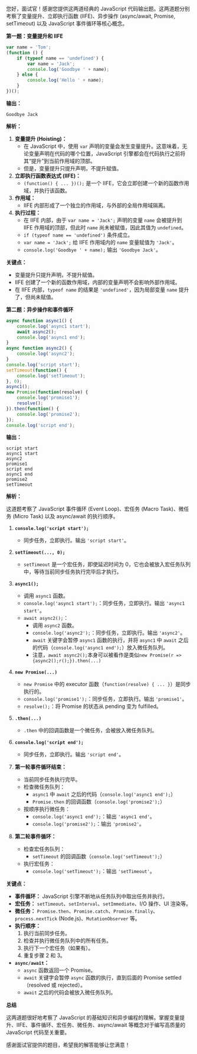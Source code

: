 您好，面试官！感谢您提供这两道经典的 JavaScript 代码输出题。这两道题分别考察了变量提升、立即执行函数 (IIFE)、异步操作 (async/await, Promise, setTimeout) 以及 JavaScript 事件循环等核心概念。

**第一题：变量提升和 IIFE**

```javascript
var name = 'Tom';
(function () {
    if (typeof name == 'undefined') {
        var name = 'Jack';
        console.log('Goodbye ' + name);
    } else {
        console.log('Hello ' + name);
    }
})();
```

**输出：**

```
Goodbye Jack
```

**解析：**

1.  **变量提升 (Hoisting)：**
    *   在 JavaScript 中，使用 `var` 声明的变量会发生变量提升。这意味着，无论变量声明在代码的哪个位置，JavaScript 引擎都会在代码执行之前将其“提升”到当前作用域的顶部。
    *   但是，变量提升只提升声明，不提升赋值。
2.  **立即执行函数表达式 (IIFE)：**
    *   `(function() { ... })();` 是一个 IIFE，它会立即创建一个新的函数作用域，并执行该函数。
3.  **作用域：**
    *   IIFE 内部形成了一个独立的作用域，与外部的全局作用域隔离。
4.  **执行过程：**
    *   在 IIFE 内部，由于 `var name = 'Jack';` 声明的变量 `name` 会被提升到 IIFE 作用域的顶部，但此时 `name` 尚未被赋值，因此其值为 `undefined`。
    *   `if (typeof name == 'undefined')` 条件成立。
    *   `var name = 'Jack';` 给 IIFE 作用域内的 `name` 变量赋值为 `'Jack'`。
    *   `console.log('Goodbye ' + name);` 输出 `'Goodbye Jack'`。

**关键点：**

*   变量提升只提升声明，不提升赋值。
*   IIFE 创建了一个新的函数作用域，内部的变量声明不会影响外部作用域。
*   在 IIFE 内部，`typeof name` 的结果是 `'undefined'`，因为局部变量 `name` 提升了，但尚未赋值。

**第二题：异步操作和事件循环**

```javascript
async function async1() {
    console.log('async1 start');
    await async2();
    console.log('async1 end');
}
async function async2() {
    console.log('async2');
}
console.log('script start');
setTimeout(function() {
    console.log('setTimeout');
}, 0);
async1();
new Promise(function(resolve) {
    console.log('promise1');
    resolve();
}).then(function() {
    console.log('promise2');
});
console.log('script end');
```

**输出：**

```
script start
async1 start
async2
promise1
script end
async1 end
promise2
setTimeout
```

**解析：**

这道题考察了 JavaScript 事件循环 (Event Loop)、宏任务 (Macro Task)、微任务 (Micro Task) 以及 async/await 的执行顺序。

1.  **`console.log('script start');`**
    *   同步任务，立即执行。输出 `'script start'`。

2.  **`setTimeout(..., 0);`**
    *   `setTimeout` 是一个宏任务，即使延迟时间为 0，它也会被放入宏任务队列中，等待当前同步任务执行完毕后才执行。

3.  **`async1();`**
    *   调用 `async1` 函数。
    *   `console.log('async1 start');`：同步任务，立即执行。输出 `'async1 start'`。
    *   `await async2();`：
        *   调用 `async2` 函数。
        *   `console.log('async2');`：同步任务，立即执行。输出 `'async2'`。
        *   `await` 关键字会暂停 `async1` 函数的执行，并将 `async1` 中 `await` 之后的代码（`console.log('async1 end');`）放入微任务队列。
        *   注意，`await async2();`本身可以被看作是类似`new Promise(r => {async2();r();}).then(...)`

4.  **`new Promise(...)`**
    *   `new Promise` 中的 executor 函数（`function(resolve) { ... }`）是同步执行的。
    *   `console.log('promise1');`：同步任务，立即执行。输出 `'promise1'`。
    *   `resolve();`：将 Promise 的状态从 pending 变为 fulfilled。

5.  **`.then(...)`**
    *   `.then` 中的回调函数是一个微任务，会被放入微任务队列。

6.  **`console.log('script end');`**
    *   同步任务，立即执行。输出 `'script end'`。

7.  **第一轮事件循环结束：**
    *   当前同步任务执行完毕。
    *   检查微任务队列：
        *   `async1` 中 `await` 之后的代码（`console.log('async1 end');`）
        *   `Promise.then` 的回调函数（`console.log('promise2');`）
    *   按顺序执行微任务：
        *   `console.log('async1 end');`：输出 `'async1 end'`。
        *   `console.log('promise2');`：输出 `'promise2'`。

8.  **第二轮事件循环：**
    *   检查宏任务队列：
        *   `setTimeout` 的回调函数（`console.log('setTimeout');`）
    *   执行宏任务：
        *   `console.log('setTimeout');`：输出 `'setTimeout'`。

**关键点：**

*   **事件循环：** JavaScript 引擎不断地从任务队列中取出任务并执行。
*   **宏任务：** `setTimeout`、`setInterval`、`setImmediate`、I/O 操作、UI 渲染等。
*   **微任务：** `Promise.then`、`Promise.catch`、`Promise.finally`、`process.nextTick` (Node.js)、`MutationObserver` 等。
*   **执行顺序：**
    1.  执行当前同步任务。
    2.  检查并执行微任务队列中的所有任务。
    3.  执行下一个宏任务（如果有）。
    4.  重复步骤 2 和 3。
*   **`async/await`：**
    *   `async` 函数返回一个 Promise。
    *   `await` 关键字会暂停 `async` 函数的执行，直到后面的 Promise settled（resolved 或 rejected）。
    *   `await` 之后的代码会被放入微任务队列。

**总结**

这两道题很好地考察了 JavaScript 的基础知识和异步编程的理解。掌握变量提升、IIFE、事件循环、宏任务、微任务、async/await 等概念对于编写高质量的 JavaScript 代码至关重要。

感谢面试官提供的题目，希望我的解答能够让您满意！
